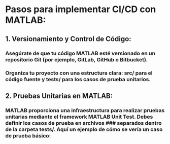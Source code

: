 # Pasos para implementar CI/CD con MATLAB:
## 1. Versionamiento y Control de Código:
### Asegúrate de que tu código MATLAB esté versionado en un repositorio Git (por ejemplo, GitLab, GitHub o Bitbucket).
### Organiza tu proyecto con una estructura clara: src/ para el código fuente y tests/ para los casos de prueba unitarios.
## 2. Pruebas Unitarias en MATLAB:
### MATLAB proporciona una infraestructura para realizar pruebas unitarias mediante el framework MATLAB Unit Test. Debes definir los casos de prueba en archivos ### separados dentro de la carpeta tests/. Aquí un ejemplo de cómo se vería un caso de prueba básico:
